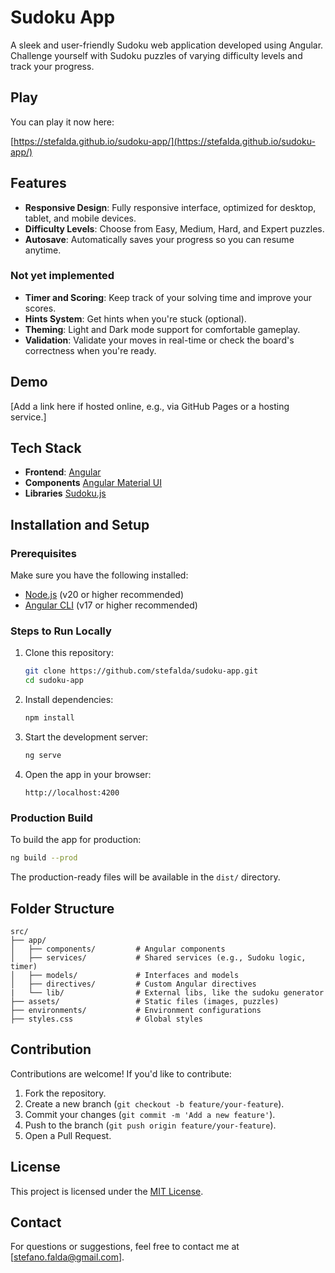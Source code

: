 # Sudoku App

A sleek and user-friendly Sudoku web application developed using Angular.
Challenge yourself with Sudoku puzzles of varying difficulty levels and track
your progress.

## Play

You can play it now here:

[https://stefalda.github.io/sudoku-app/](https://stefalda.github.io/sudoku-app/)

## Features

- **Responsive Design**: Fully responsive interface, optimized for desktop,
  tablet, and mobile devices.
- **Difficulty Levels**: Choose from Easy, Medium, Hard, and Expert puzzles.
- **Autosave**: Automatically saves your progress so you can resume anytime.

### Not yet implemented

- **Timer and Scoring**: Keep track of your solving time and improve your
  scores.
- **Hints System**: Get hints when you're stuck (optional).
- **Theming**: Light and Dark mode support for comfortable gameplay.
- **Validation**: Validate your moves in real-time or check the board's
  correctness when you're ready.

## Demo

[Add a link here if hosted online, e.g., via GitHub Pages or a hosting service.]

## Tech Stack

- **Frontend**: [Angular](https://angular.io/)
- **Components** [Angular Material UI](https://material.angular.io/)
- **Libraries** [Sudoku.js](https://github.com/robatron/sudoku.js/tree/master)

## Installation and Setup

### Prerequisites

Make sure you have the following installed:

- [Node.js](https://nodejs.org/) (v20 or higher recommended)
- [Angular CLI](https://angular.io/cli) (v17 or higher recommended)

### Steps to Run Locally

1. Clone this repository:
   ```bash
   git clone https://github.com/stefalda/sudoku-app.git
   cd sudoku-app
   ```

2. Install dependencies:
   ```bash
   npm install
   ```

3. Start the development server:
   ```bash
   ng serve
   ```

4. Open the app in your browser:
   ```
   http://localhost:4200
   ```

### Production Build

To build the app for production:

```bash
ng build --prod
```

The production-ready files will be available in the `dist/` directory.

## Folder Structure

```plaintext
src/
├── app/
│   ├── components/         # Angular components
│   ├── services/           # Shared services (e.g., Sudoku logic, timer)
│   ├── models/             # Interfaces and models
│   ├── directives/         # Custom Angular directives 
|   └── lib/                # External libs, like the sudoku generator
├── assets/                 # Static files (images, puzzles)
├── environments/           # Environment configurations
├── styles.css              # Global styles
```

## Contribution

Contributions are welcome! If you'd like to contribute:

1. Fork the repository.
2. Create a new branch (`git checkout -b feature/your-feature`).
3. Commit your changes (`git commit -m 'Add a new feature'`).
4. Push to the branch (`git push origin feature/your-feature`).
5. Open a Pull Request.

## License

This project is licensed under the [MIT License](LICENSE).

## Contact

For questions or suggestions, feel free to contact me at
[stefano.falda@gmail.com].
